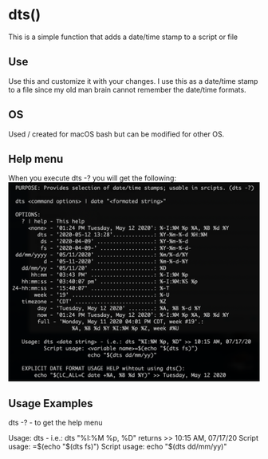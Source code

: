 # dts()
This is a simple function that adds a date/time stamp to a script or file

## Use
Use this and customize it with your changes. I use this as a date/time stamp to a file since my old man brain cannot remember the date/time formats.

## OS
Used / created for macOS bash but can be modified for other OS.

## Help menu
When you execute dts -? you will get the following:
![Help menu](https://github.com/al-jimenez/dts/blob/master/dts.png)

## Usage Examples

  dts -?  -  to get the help menu

  Usage: dts <date string> - i.e.: dts "%I:%M %p, %D" returns >> 10:15 AM, 07/17/20
         Script usage: <variable name>=$(echo "$(dts fs)")
         Script usage: echo "$(dts dd/mm/yy)"
